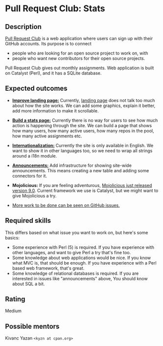 Pull Request Club: Stats
======================================================

Description
-----------

[Pull Request Club](https://pullrequest.club/) is a web application where users can sign up with their GitHub accounts. Its purpose is to connect
 - people who are looking for an open source project to work on, with
 - people who want new contributors for their open source projects.

Pull Request Club gives out monthly assignments. Web application is built on Catalyst (Perl), and it has a SQLite database.

Expected outcomes
-----------------

- [**Improve landing page:**](https://github.com/kyzn/PRC/issues/41) Currently, [landing page](https://pullrequest.club) does not talk too much about how the site works. We can add some graphics, explain it better, add more information to make it scrollable.

- [**Build a stats page:**](https://github.com/kyzn/PRC/issues/41) Currently there is no way for users to see how much action is happening through the site. We can build a page that shows how many users, how many active users, how many repos in the pool, how many active assignments etc.

- [**Internationalization:**](https://github.com/kyzn/PRC/issues/25) Currently the site is only available in English. We want to show it in other languages too, so we need to wrap all strings around a i18n module.

- [**Announcements:**](https://github.com/kyzn/PRC/issues/39) Add infrastructure for showing site-wide announcements. This means creating a new table and adding some connectors for it.

- **Mojolicious:** If you are feeling adventurous, [Mojolicious just released version 9.0](https://mojolicious.io/blog/2021/02/14/announcing-mojolicious-9-0/). Current framework we use is Catalyst, but we might want to give Mojolicious a try.

- [More work to be done can be seen on GitHub issues.](https://github.com/kyzn/PRC/issues)


Required skills
---------------

This differs based on what issue you want to work on, but here's some basics:
- Some experience with Perl (5) is required. If you have experience with other languages, and want to give Perl a try that's fine too.
- Some knowledge about web applications would be nice. If you know what MVC is, that should be enough. If you have experience with a Perl based web framework, that's great.
- Some knowledge of relational databases is required. If you are interested in issues like "announcements" above, You should know about SQL a bit.

Rating
------

Medium


Possible mentors
----------------

Kivanc Yazan `<kyzn at cpan.org>`
